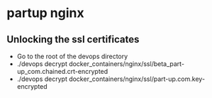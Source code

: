 # partup nginx

## Unlocking the ssl certificates
- Go to the root of the devops directory
- ./devops decrypt docker_containers/nginx/ssl/beta_part-up_com.chained.crt-encrypted
- ./devops decrypt docker_containers/nginx/ssl/part-up.com.key-encrypted
